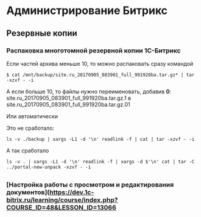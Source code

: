 # Администрирование Битрикс

## Резервные копии

### Распаковка многотомной резервной копии 1С-Битрикс

Если частей архива меньше 10, то можно распаковать сразу командой

```shell
$ cat /mnt/backup/site.ru_20170905_083901_full_991920ba.tar.gz* | tar -xzvf - -i
```

А если больше 10, то файлы нужно переименовать, добавив **0**:
site.ru_20170905_083901_full_991920ba.tar.gz.1 в site.ru_20170905_083901_full_991920ba.tar.gz.01

Или автоматически

Это не сработало:
```shell
ls -v ./backup | xargs -L1 -d '\n' readlink -f | cat | tar -xzvf - -i
```

А так сработало
```
ls -v . | xargs -L1 -d '\n' readlink -f | xargs -d $'\n' cat | tar -C ../portal-new-unpack -xzvf - -i
```

##

### [Настройка работы с просмотром и редактирования документов](https://dev.1c-bitrix.ru/learning/course/index.php?COURSE_ID=48&LESSON_ID=13066
